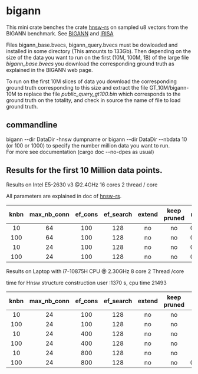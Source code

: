 # bigann

This mini crate benches the crate [hnsw-rs](https://crates.io/crates/hnsw_rs) on sampled u8 vectors from the BIGANN benchmark. See [BIGANN](https://big-ann-benchmarks.com/neurips21.html) and [IRISA](http://corpus-texmex.irisa.fr/)

Files bigann_base.bvecs, bigann_query.bvecs must be dowloaded and installed in some directory (This amounts to 133Gb).
Then depending on the size of the data you want to run on the first (10M, 100M, 1B) of the large file *bigann_base.bvecs* you download the corresponding ground truth as explained in the BIGANN web page.

To run on the first 10M slices of data you download the corresponding ground truth corresponding to this size and extract the file GT_10M/bigann-10M to replace the file *public_query_gt100.bin* which corresponds to the ground truth on the totality, and check in source 
the name of file to load ground truth.

## commandline

bigann --dir DataDir -hnsw dumpname  or bigann --dir DataDir --nbdata 10 (or 100 or 1000) to specify the number million data you want to run.   
For more see documentation (cargo doc --no-dpes as usual) 
## Results for the first 10 Million data points.

Results on Intel E5-2630 v3 @2.4GHz
16 cores 2 thread / core

All parameters are explained in doc of  [hnsw-rs](https://crates.io/crates/hnsw_rs).


|  knbn         | max_nb_conn  |  ef_cons   | ef_search   |  extend     | keep pruned  |   recall  |    req/s  |  last ratio |
|  :----------: |  :--------:  | :-------:  |  :-------:  |   :-------: |  :-------:   |   :-----: |  :----:   | :-------:   |
|     10        |   64         |  100       |   128       |    no       |    no        |   0.995   |  2610     |  1.0002     | 
|     100       |   64         |  100       |   128       |    no       |    no        |   0.983   |  1350     |  1.0006     |
|      10       |   24         |  100       |   128       |    no       |    no        |   0.970   |  4845     |  1.001      |     
|     100       |   24         |  100       |   128       |    no       |    no        |   0.923   |  2411     |  1.003      |

Results on Laptop with i7-10875H CPU @ 2.30GHz  8 core 2 Thread /core

time for Hnsw structure construction user :1370 s,  cpu time 21493

|  knbn         | max_nb_conn  |  ef_cons   | ef_search   |  extend     | keep pruned  |   recall  |    req/s  |  last ratio |
|  :----------: |  :--------:  | :-------:  |  :-------:  |   :-------: |  :-------:   |   :-----: |  :----:   | :-------:   |
|     10        |   24         |  100       |   128       |    no       |    no        |   0.960   |  5900     |  1.001      |     
|     100       |   24         |  100       |   128       |    no       |    no        |   0.907   |  2800     |  1.004      |
|      10       |   24         |  400       |   128       |    no       |    no        |   0.972   |  4678     |  1.001      |
|     100       |   24         |  400       |   128       |    no       |    no        |   0.938   |  2338     |  1.003      |
|      10       |   24         |  800       |   128       |    no       |    no        |   0.975   |  4313     |  1.001      |
|     100       |   24         |  800       |   128       |    no       |    no        |   0.9428  |  2151     |  1.0025     |